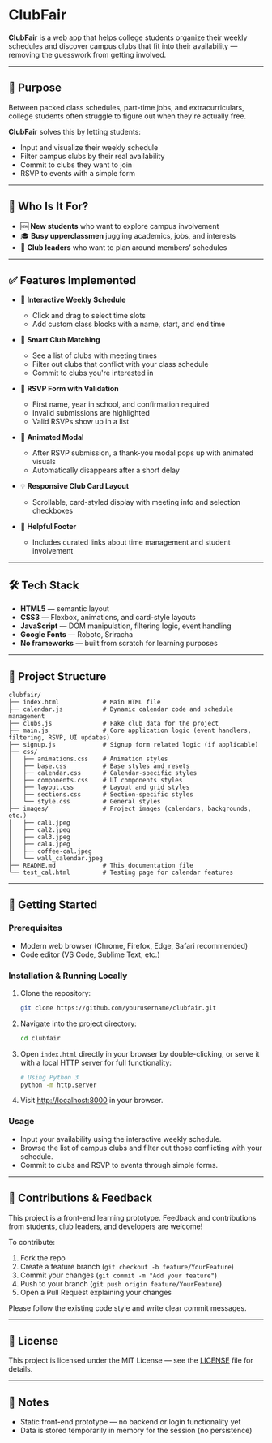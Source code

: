 # ClubFair

**ClubFair** is a web app that helps college students organize their weekly schedules and discover campus clubs that fit into their availability — removing the guesswork from getting involved.

---

## 🎯 Purpose

Between packed class schedules, part-time jobs, and extracurriculars, college students often struggle to figure out when they're actually free.

**ClubFair** solves this by letting students:

* Input and visualize their weekly schedule
* Filter campus clubs by their real availability
* Commit to clubs they want to join
* RSVP to events with a simple form

---

## 👥 Who Is It For?

* 🆕 **New students** who want to explore campus involvement
* 🎓 **Busy upperclassmen** juggling academics, jobs, and interests
* 👥 **Club leaders** who want to plan around members’ schedules

---

## ✅ Features Implemented

* 📅 **Interactive Weekly Schedule**

  * Click and drag to select time slots
  * Add custom class blocks with a name, start, and end time

* 🎯 **Smart Club Matching**

  * See a list of clubs with meeting times
  * Filter out clubs that conflict with your class schedule
  * Commit to clubs you're interested in

* 📝 **RSVP Form with Validation**

  * First name, year in school, and confirmation required
  * Invalid submissions are highlighted
  * Valid RSVPs show up in a list

* 🎉 **Animated Modal**

  * After RSVP submission, a thank-you modal pops up with animated visuals
  * Automatically disappears after a short delay

* 💡 **Responsive Club Card Layout**

  * Scrollable, card-styled display with meeting info and selection checkboxes

* 🔗 **Helpful Footer**

  * Includes curated links about time management and student involvement

---

## 🛠 Tech Stack

* **HTML5** — semantic layout
* **CSS3** — Flexbox, animations, and card-style layouts
* **JavaScript** — DOM manipulation, filtering logic, event handling
* **Google Fonts** — Roboto, Sriracha
* **No frameworks** — built from scratch for learning purposes

---

## 📁 Project Structure

```plaintext
clubfair/
├── index.html            # Main HTML file
├── calendar.js           # Dynamic calendar code and schedule management
├── clubs.js              # Fake club data for the project
├── main.js               # Core application logic (event handlers, filtering, RSVP, UI updates)
├── signup.js             # Signup form related logic (if applicable)
├── css/
│   ├── animations.css    # Animation styles
│   ├── base.css          # Base styles and resets
│   ├── calendar.css      # Calendar-specific styles
│   ├── components.css    # UI components styles
│   ├── layout.css        # Layout and grid styles
│   ├── sections.css      # Section-specific styles
│   └── style.css         # General styles
├── images/               # Project images (calendars, backgrounds, etc.)
│   ├── cal1.jpeg
│   ├── cal2.jpeg
│   ├── cal3.jpeg
│   ├── cal4.jpeg
│   ├── coffee-cal.jpeg
│   └── wall_calendar.jpeg
├── README.md             # This documentation file
└── test_cal.html         # Testing page for calendar features
```

---

## 🚀 Getting Started

### Prerequisites

* Modern web browser (Chrome, Firefox, Edge, Safari recommended)
* Code editor (VS Code, Sublime Text, etc.)

### Installation & Running Locally

1. Clone the repository:

   ```bash
   git clone https://github.com/yourusername/clubfair.git
   ```

2. Navigate into the project directory:

   ```bash
   cd clubfair
   ```

3. Open `index.html` directly in your browser by double-clicking, or serve it with a local HTTP server for full functionality:

   ```bash
   # Using Python 3
   python -m http.server
   ```

4. Visit [http://localhost:8000](http://localhost:8000) in your browser.

### Usage

* Input your availability using the interactive weekly schedule.
* Browse the list of campus clubs and filter out those conflicting with your schedule.
* Commit to clubs and RSVP to events through simple forms.

---

## 💬 Contributions & Feedback

This project is a front-end learning prototype. Feedback and contributions from students, club leaders, and developers are welcome!

To contribute:

1. Fork the repo
2. Create a feature branch (`git checkout -b feature/YourFeature`)
3. Commit your changes (`git commit -m "Add your feature"`)
4. Push to your branch (`git push origin feature/YourFeature`)
5. Open a Pull Request explaining your changes

Please follow the existing code style and write clear commit messages.

---

## 📜 License

This project is licensed under the MIT License — see the [LICENSE](LICENSE) file for details.

---

## 📝 Notes

* Static front-end prototype — no backend or login functionality yet
* Data is stored temporarily in memory for the session (no persistence)
